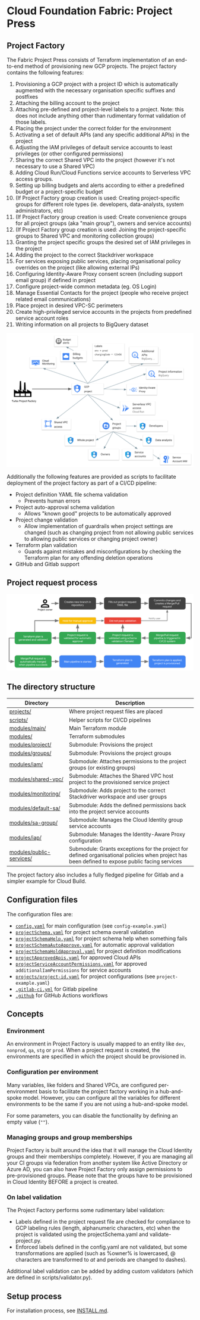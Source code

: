 # Cloud Foundation Fabric: Project Press

## Project Factory

The Fabric Project Press consists of Terraform implementation of an end-to-end method of 
provisioning new GCP projects. The project factory contains the following features:

  1. Provisioning a GCP project with a project ID which is automatically augmented with the necessary 
   organisation specific suffixes and postfixes
  2. Attaching the billing account to the project
  3. Attaching pre-defined and project-level labels to a project. Note: this does not include 
     anything other than rudimentary format validation of those labels.
  4. Placing the project under the correct folder for the environment
  5. Activating a set of default APIs (and any specific additional APIs) in the project
  6. Adjusting the IAM privileges of default service accounts to least privileges (or other
     configured permissions)
  7. Sharing the correct Shared VPC into the project (however it's not necessary to use 
     a Shared VPC)
  8. Adding Cloud Run/Cloud Functions service accounts to Serverless VPC access groups.
  9. Setting up billing budgets and alerts according to either a predefined budget or a 
     project-specific budget
  10. (If Project Factory group creation is used: Creating project-specific groups for different 
     role types (ie. developers, data-analysts, system administrators, etc)
  11. (If Project Factory group creation is used: Create convenience groups for all project
      groups (aka "main group"), owners and service accounts)
  12. (If Project Factory group creation is used: Joining the project-specific groups
       to Shared VPC and monitoring collection groups)
  13. Granting the project specific groups the desired set of IAM privileges in 
      the project
  14. Adding the project to the correct Stackdriver workspace
  15. For services exposing public services, placing  organisational policy overrides 
      on the project (like allowing external IPs)
  16. Configuring Identity-Aware Proxy consent screen (including support email group) 
      if defined in project
  17. Configure project-wide common metadata (eg. OS Login)
  18. Manage Essential Contacts for the project (people who receive project related
      email communications)
  19. Place project in desired VPC-SC perimeters
  20. Create high-privileged service accounts in the projects from predefined service account roles
  21. Writing information on all projects to BigQuery dataset

![Project Factory tasks](img/tasks.png "Project Factory tasks")

Additionally the following features are provided as scripts to facilitate deployment of 
the project factory as part of a CI/CD pipeline:

  - Project definition YAML file schema validation
    - Prevents human errors
  - Project auto-approval schema validation
    - Allows "known good" projects to be automatically approved
  - Project change validation
    - Allow implementation of guardrails when project settings are changed (such as changing project 
      from not allowing public services to allowing public services or changing project owner)
  - Terraform plan validation
    - Guards against mistakes and misconfigurations by checking the Terraform plan for any 
      offending deletion operations
  - GitHub and Gitlab support

## Project request process

![Flowchart of the project request process](img/project-process.png "Project request process")

## The directory structure 

| Directory | Description |
| ---       | ---         |
| [projects/](projects/) | Where project request files are placed |
| [scripts/](scripts/) | Helper scripts for CI/CD pipelines |
| [modules/main/](modules/main/) | Main Terraform module |
| [modules/](modules/) | Terraform submodules |
| [modules/project/](modules/project/) | Submodule: Provisions the project |
| [modules/groups/](modules/groups/) | Submodule: Provisions the project groups | 
| [modules/iam/](modules/iam/) | Submodule: Attaches permissions to the project groups (or existing groups) |
| [modules/shared-vpc/](modules/shared-vpc/) | Submodule: Attaches the Shared VPC host project to the provisioned service project |
| [modules/monitoring/](modules/monitoring/) | Submodule: Adds project to the correct Stackdriver workspace and user groups |
| [modules/default-sa/](modules/default-sa/) | Submodule: Adds the defined permissions back into the project service accounts |
| [modules/sa-group/](modules/sa-group/) | Submodule: Manages the Cloud Identity group service accounts |
| [modules/iap/](modules/iap/) | Submodule: Manages the Identity-Aware Proxy configuration |
| [modules/public-services/](modules/public-services/) | Submodule:  Grants exceptions for the project for defined organisational policies when project has been defined to expose public facing services |

The project factory also includes a fully fledged pipeline for Gitlab and a simpler example for Cloud Build.

## Configuration files

The configuration files are:

  - [`config.yaml`](config/config-example.yaml) for main configuration (see `config-example.yaml`)
  - [`projectSchema.yaml`](config/projectSchema.yaml) for project schema overall validation
  - [`projectSchemaHelp.yaml`](config/projectSchemaHelp.yaml) for project schema help when something fails
  - [`projectSchemaAutoApprove.yaml`](config/projectSchemaAutoApprove.yaml) for automatic approval validation
  - [`projectSchemaHoldApproval.yaml`](config/projectSchemaHoldApproval.yaml) for project definition modifications
  - [`projectApprovedApis.yaml`](config/projectApprovedApis.yaml) for approved Cloud APIs 
  - [`projectServiceAccountPermissions.yaml`](config/projectServiceAccountPermissions.yaml) for approved `additionalIamPermissions` for service accounts
  - [`projects/project-id.yaml`](config/project-example.yaml) for project configurations (see `project-example.yaml`)
  - [`.gitlab-ci.yml`](.gitlab-ci.yml) for Gitlab pipeline
  - [`.github`](.github/) for GitHub Actions workflows
  
## Concepts

### Environment

An environment in Project Factory is usually mapped to an entity like `dev`, `nonprod`, `qa`,
`stg` or `prod`. When a project request is created, the environments are specified in
which the project should be provisioned in. 

### Configuration per environment

Many variables, like folders and Shared VPCs, are configured per-environment basis to
facilitate the project factory working in a hub-and-spoke model. However, you can 
configure all the variables for different environments to be the same if you are
not using a hub-and-spoke model. 

For some parameters, you can disable the functionality by defining an empty
value (`""`). 

### Managing groups and group memberships

Project Factory is built around the idea that it will manage the Cloud Identity
groups and their memberships completely. However, if you are managing all your
CI groups via federation from another system like Active Directory or Azure AD,
you can also have Project Factory only assign permissions to pre-provisioned
groups. Please note that the groups have to be provisioned in Cloud Identity
BEFORE a project is created.

### On label validation

The Project Factory performs some rudimentary label validation:

  - Labels defined in the project request file are checked for compliance to GCP labeling 
    rules (length, alphanumeric characters, etc) when the project is validated using the 
    projectSchema.yaml and validate-project.py.
  - Enforced labels defined in the config.yaml are not validated, but some transformations 
    are applied (such as %owner% is lowercased, @ characters are transformed to _at_ and periods 
    are changed to dashes).
    
Additional label validation can be added by adding custom validators (which are defined 
in scripts/validator.py).

## Setup process

For installation process, see [INSTALL.md](INSTALL.md).
